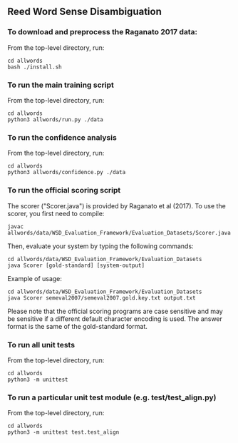 Reed Word Sense Disambiguation
------------------------------

### To download and preprocess the Raganato 2017 data:

From the top-level directory, run:

    cd allwords
    bash ./install.sh

### To run the main training script

From the top-level directory, run:

    cd allwords
    python3 allwords/run.py ./data

### To run the confidence analysis

From the top-level directory, run:
	
    cd allwords
    python3 allwords/confidence.py ./data    

### To run the official scoring script

The scorer ("Scorer.java") is provided by Raganato et al (2017).
To use the scorer, you first need to compile:

	javac allwords/data/WSD_Evaluation_Framework/Evaluation_Datasets/Scorer.java

Then, evaluate your system by typing the following commands: 

    cd allwords/data/WSD_Evaluation_Framework/Evaluation_Datasets
    java Scorer [gold-standard] [system-output]

Example of usage:

	cd allwords/data/WSD_Evaluation_Framework/Evaluation_Datasets
	java Scorer semeval2007/semeval2007.gold.key.txt output.txt

Please note that the official scoring programs are case sensitive and may be
sensitive if a different default character encoding is used.  The answer
format is the same of the gold-standard format. 

### To run all unit tests

From the top-level directory, run: 
    
    cd allwords
    python3 -m unittest

### To run a particular unit test module (e.g. test/test_align.py)

From the top-level directory, run:

    cd allwords
    python3 -m unittest test.test_align
    
    
